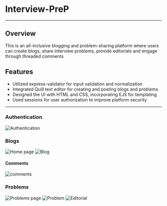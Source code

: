 # Interview-PreP
---
## Overview
This is an all-inclusive blogging and problem-sharing platform where users can create blogs, share interview problems, provide editorials and engage through threaded comments

## Features
- Utilized express-validator for input validation and normalization
- Integrated Quill text editor for creating and posting blogs and problems
- Designed the UI with HTML and CSS, incorporating EJS for templating
- Used sessions for user authorization to improve platform security
---
### Authentication
![Authentication](https://github.com/narrennagendra/Interview-PreP/assets/77627407/0789d7d8-bcdc-4551-ac75-f06428ec44ab)

### Blogs
![Home page](https://github.com/narrennagendra/Interview-PreP/assets/77627407/141dae60-c6c2-4209-b5fc-407d0cdfd4cf)
![Blog](https://github.com/narrennagendra/Interview-PreP/assets/77627407/e9485e8c-c950-4003-ad80-0589db76db37)

#### Comments
![comments](https://github.com/narrennagendra/Interview-PreP/assets/77627407/f0734826-025b-4678-b828-6b663865fd44)


### Problems
![Problems page](https://github.com/narrennagendra/Interview-PreP/assets/77627407/8d7b1362-e312-407d-9799-0a66de370cc6)
![Problem](https://github.com/narrennagendra/Interview-PreP/assets/77627407/da32cfa4-ebd6-467c-a8a9-0286aefb1a2f)
![Editorial](https://github.com/narrennagendra/Interview-PreP/assets/77627407/49cdfc82-7345-4bf6-b07c-4ec4565c2149)
